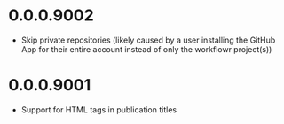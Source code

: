 # 0.0.0.9002

* Skip private repositories (likely caused by a user installing the GitHub App
for their entire account instead of only the workflowr project(s))

# 0.0.0.9001

* Support for HTML tags in publication titles
